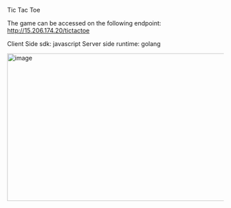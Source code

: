 Tic Tac Toe

The game can be accessed on the following endpoint: 
http://15.206.174.20/tictactoe

Client Side sdk: javascript
Server side runtime: golang

<img width="653" height="344" alt="image" src="https://github.com/user-attachments/assets/ff1919c5-afa7-43c6-96a0-b2806483309d" />
